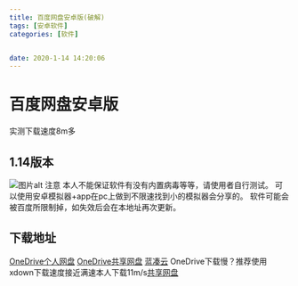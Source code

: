 ```yaml
---
title: 百度网盘安卓版(破解)
tags: [安卓软件]
categories: [软件]


date: 2020-1-14 14:20:06
---
```

# 百度网盘安卓版
<!--more-->
实测下载速度8m多
## 1.14版本
![图片alt](https://img.alicdn.com/imgextra/i3/2252276106/O1CN01O5EZ4B1uyaxfLs6SL_!!2252276106.jpg)
注意 本人不能保证软件有没有内置病毒等等，请使用者自行测试。
可以使用安卓模拟器+app在pc上做到不限速找到小的模拟器会分享的。
软件可能会被百度所限制掉，如失效后会在本地址再次更新。
## 下载地址
[OneDrive个人网盘](https://service-dee4s6yo-1255812932.ap-hongkong.apigateway.myqcloud.com/release/OneDrive/%E5%AE%89%E5%8D%93/%E7%99%BE%E5%BA%A6%E7%BD%91%E7%9B%98app/)
[OneDrive共享网盘](https://service-3ei1cfty-1300482735.ap-hongkong.apigateway.myqcloud.com/release/onedrive1/%E8%BD%BB%E5%B0%98%E5%85%B1%E4%BA%AB%E6%96%87%E4%BB%B6/%E7%99%BE%E5%BA%A6%E7%BD%91%E7%9B%98%E5%AE%89%E5%8D%93%E7%89%88%201/)
[蓝凑云](https://www.lanzous.com/i8nqwla)
OneDrive下载慢？推荐使用xdown下载速度接近满速本人下载11m/s[共享网盘](http://qcxitong.xyz/wy/1.html)
